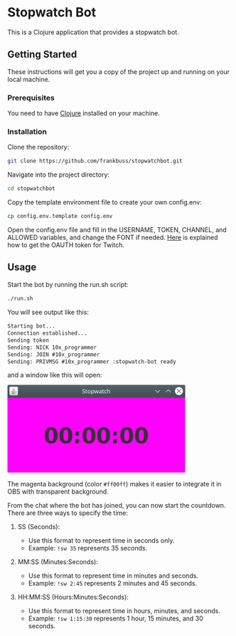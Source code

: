 # Stopwatch Bot
This is a Clojure application that provides a stopwatch bot.

## Getting Started
These instructions will get you a copy of the project up and running on your local machine.

### Prerequisites
You need to have [Clojure](https://clojure.org/) installed on your machine. 

### Installation
Clone the repository:
```bash
git clone https://github.com/frankbuss/stopwatchbot.git
```
Navigate into the project directory:
```bash
cd stopwatchbot
```
Copy the template environment file to create your own config.env:
```bash
cp config.env.template config.env
```
Open the config.env file and fill in the USERNAME, TOKEN, CHANNEL, and ALLOWED variables, and change the FONT if needed. [Here](https://dev.twitch.tv/docs/authentication/getting-tokens-oauth/) is explained how to get the OAUTH token for Twitch.

## Usage
Start the bot by running the run.sh script:
```bash
./run.sh
```
You will see output like this:
```
Starting bot...
Connection established...
Sending token
Sending: NICK 10x_programmer
Sending: JOIN #10x_programmer
Sending: PRIVMSG #10x_programmer :stopwatch-bot ready
```
and a window like this will open:

![Window Screenshot](window.png)

The magenta background (color `#ff00ff`) makes it easier to integrate it in OBS with transparent background.

From the chat where the bot has joined, you can now start the countdown. There are three ways to specify the time:

1. SS (Seconds):
   - Use this format to represent time in seconds only.
   - Example: `!sw 35` represents 35 seconds.

2. MM:SS (Minutes:Seconds):
   - Use this format to represent time in minutes and seconds.
   - Example: `!sw 2:45` represents 2 minutes and 45 seconds.

3. HH:MM:SS (Hours:Minutes:Seconds):
   - Use this format to represent time in hours, minutes, and seconds.
   - Example: `!sw 1:15:30` represents 1 hour, 15 minutes, and 30 seconds.
   